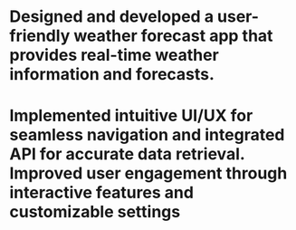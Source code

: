 # Designed and developed a user-friendly weather forecast app that provides real-time weather information and forecasts.
# Implemented intuitive UI/UX for seamless navigation and integrated API for accurate data retrieval. Improved user engagement through interactive features and customizable settings
